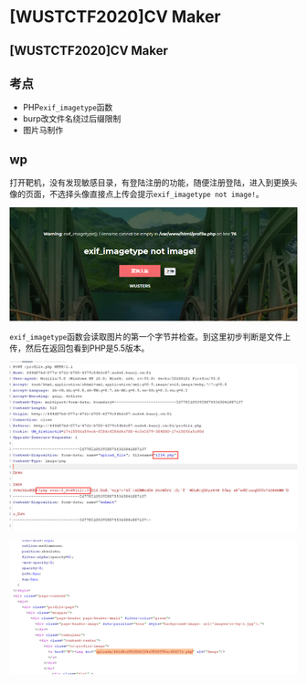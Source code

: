 # \[WUSTCTF2020]CV Maker

## \[WUSTCTF2020]CV Maker

## 考点

* PHP`exif_imagetype`函数
* burp改文件名绕过后缀限制
* 图片马制作

## wp

打开靶机，没有发现敏感目录，有登陆注册的功能，随便注册登陆，进入到更换头像的页面，不选择头像直接点上传会提示`exif_imagetype not image!`。

![](<../.gitbook/assets/image (8) (1) (1).png>)

`exif_imagetype`函数会读取图片的第一个字节并检查。到这里初步判断是文件上传，然后在返回包看到PHP是5.5版本。

![](<../.gitbook/assets/image (27) (1) (1) (1) (1) (1).png>)

![](<../.gitbook/assets/image (17) (1) (1) (1) (1).png>)
